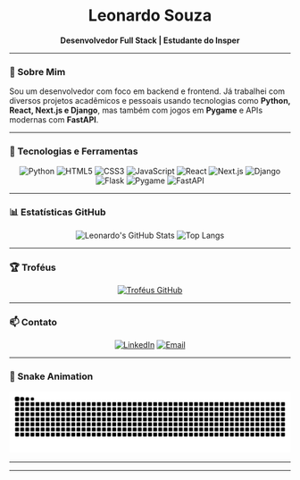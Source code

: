 <h1 align="center">Leonardo Souza</h1>

<p align="center">
  <strong>Desenvolvedor Full Stack | Estudante do Insper</strong>
</p>

---

### 🧠 Sobre Mim

Sou um desenvolvedor com foco em backend e frontend. Já trabalhei com diversos projetos acadêmicos e pessoais usando tecnologias como **Python, React, Next.js e Django**, mas também com jogos em **Pygame** e APIs modernas com **FastAPI**.

---

### 🚀 Tecnologias e Ferramentas

<div align="center">
  
  ![Python](https://img.shields.io/badge/Python-3776AB?style=for-the-badge&logo=python&logoColor=white)
  ![HTML5](https://img.shields.io/badge/HTML5-E34F26?style=for-the-badge&logo=html5&logoColor=white)
  ![CSS3](https://img.shields.io/badge/CSS3-1572B6?style=for-the-badge&logo=css3&logoColor=white)
  ![JavaScript](https://img.shields.io/badge/JavaScript-F7DF1E?style=for-the-badge&logo=javascript&logoColor=black)
  ![React](https://img.shields.io/badge/React-20232A?style=for-the-badge&logo=react&logoColor=61DAFB)
  ![Next.js](https://img.shields.io/badge/Next.js-000000?style=for-the-badge&logo=nextdotjs&logoColor=white)
  ![Django](https://img.shields.io/badge/Django-092E20?style=for-the-badge&logo=django&logoColor=white)
  ![Flask](https://img.shields.io/badge/Flask-000000?style=for-the-badge&logo=flask&logoColor=white)
  ![Pygame](https://img.shields.io/badge/Pygame-1E90FF?style=for-the-badge&logo=pygame&logoColor=white)
  ![FastAPI](https://img.shields.io/badge/FastAPI-009688?style=for-the-badge&logo=fastapi&logoColor=white)
  
</div>

---

### 📊 Estatísticas GitHub

<div align="center">

  ![Leonardo's GitHub Stats](https://github-readme-stats.vercel.app/api?username=souzxxx&show_icons=true&theme=dracula)
  ![Top Langs](https://github-readme-stats.vercel.app/api/top-langs/?username=souzxxx&layout=compact&theme=dracula)

</div>

---

### 🏆 Troféus

<div align="center">

  [![Troféus GitHub](https://github-profile-trophy.vercel.app/?username=souzxxx&theme=onedark&margin-w=10&no-frame=true)](https://github.com/ryo-ma/github-profile-trophy)

</div>

---

### 📫 Contato

<div align="center">

[![LinkedIn](https://img.shields.io/badge/-LinkedIn-0077B5?style=for-the-badge&logo=linkedin&logoColor=white)](https://www.linkedin.com/in/seu-usuario)
[![Email](https://img.shields.io/badge/-Email-D14836?style=for-the-badge&logo=gmail&logoColor=white)](mailto:leonardosouzasilva9@gmail.com)

</div>

---

### 🐍 Snake Animation

<div align="center">

![snake gif](https://github.com/souzxxx/souzxxx/blob/output/github-contribution-grid-snake.svg)

</div>

---

---

